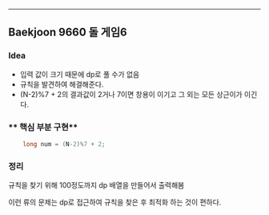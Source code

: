 ---
## Baekjoon 9660 돌 게임6
### **Idea**
* 입력 값이 크기 때문에 dp로 풀 수가 없음
* 규칙을 발견하여 해결해준다.
* (N-2)%7 + 2의 결과값이 2거나 7이면 창용이 이기고 그 외는 모든 상근이가 이긴다.

### ** 핵심 부분 구현**
```java
	long num = (N-2)%7 + 2;
```

### 정리
규칙을 찾기 위해 100정도까지 dp 배열을 만들어서 출력해봄

이런 류의 문제는 dp로 접근하여 규칙을 찾은 후 최적화 하는 것이 편하다.


